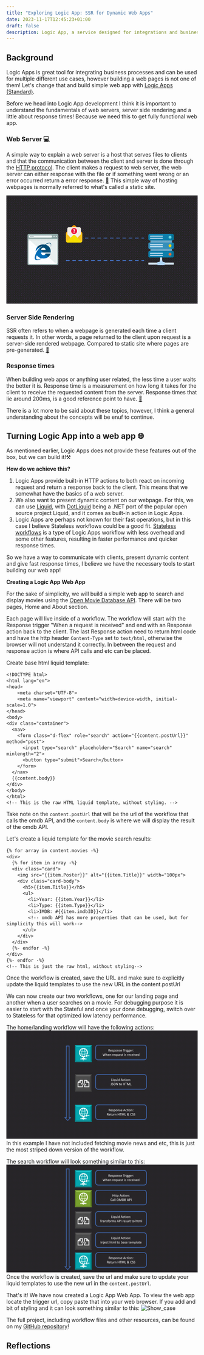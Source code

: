 ```yaml
---
title: "Exploring Logic App: SSR for Dynamic Web Apps"
date: 2023-11-17T12:45:23+01:00
draft: false
description: Logic App, a service designed for integrations and business processes. But in this post we will be transforming Logic Apps into a web experience by using server-side rendering (SSR).
---
```



## Background
Logic Apps is great tool for integrating business processes and can be used for multiple different use cases, however building a web pages is not one of them! Let's change that and build simple web app with <a href="https://learn.microsoft.com/en-us/azure/logic-apps/logic-apps-overview" target="_blank" rel="noopener noreferrer">Logic Apps (Standard)</a>.

Before we head into Logic App development I think it is important to understand the fundamentals of web servers, server side rendering and a little about response times! Because we need this to get fully functional web app.

### Web Server 💻
A simple way to explain a web server is a host that serves files to clients and that the communication between the client and server is done through the <a href="https://developer.mozilla.org/en-US/docs/Glossary/HTTP" target="_blank" rel="noopener noreferrer">HTTP protocol</a>.
The client makes a request to web server, the web server can either response with the file or if something went wrong or an error occurred return a error response. <a href="https://developer.mozilla.org/en-US/docs/Learn/Common_questions/Web_mechanics/What_is_a_web_server" target="_blank" rel="noopener noreferrer">📖</a>
This simple way of hosting webpages is normally referred to what's called a static site. 

![Client & Web Server](clientwebserver.gif)

### Server Side Rendering
SSR often refers to when a webpage is generated each time a client requests it. In other words, a page returned to the client upon request is a server-side rendered webpage. Compared to static site where pages are pre-generated. <a href="https://dev.to/ebereplenty/server-side-rendering-ssr-vs-static-site-generation-ssg-214k" target="_blank" rel="noopener noreferrer">📖</a>


### Response times 
When building web apps or anything user related, the less time a user waits the better it is. Response time is a measurement on how long it takes for the client to receive the requested content from the server. Response times that lie around 200ms, is a good reference point to have. <a href="https://developer.mozilla.org/en-US/docs/Web/Performance/How_long_is_too_long" target="_blank" rel="noopener noreferrer">📖</a>

There is a lot more to be said about these topics, however, I think a general understanding about the concepts will be enuf to continue.

## Turning Logic App into a web app 🌐
As mentioned earlier, Logic Apps does not provide these features out of the box, but we can build it!⚒️

**How do we achieve this?**
1) Logic Apps provide built-in HTTP actions to both react on incoming request and return a response back to the client. This means that we somewhat have the basics of a web server. 
2) We also want to present dynamic content on our webpage. For this, we can use <a href="https://shopify.github.io/liquid" target="_blank" rel="noopener noreferrer">Liquid</a>, with <a href="https://github.com/dotliquid/dotliquid" target="_blank" rel="noopener noreferrer">DotLiquid</a> being a .NET port of the popular open source project Liquid, and it comes as built-in action in Logic Apps. 
3) Logic Apps are perhaps not known for their fast operations, but in this case I believe Stateless workflows could be a good fit. <a href="https://learn.microsoft.com/en-us/azure/logic-apps/single-tenant-overview-compare" target="_blank" rel="noopener noreferrer">Stateless workflows</a> is a type of Logic Apps workflow with less overhead and some other features, resulting in faster performance and quicker response times.

So we have a way to communicate with clients, present dynamic content and give fast response times, I believe we have the necessary tools to start building our web app!

**Creating a Logic App Web App**

For the sake of simplicity, we will build a simple web app to search and display movies using the <a href="https://www.omdbapi.com/" target="_blank" rel="noopener noreferrer">Open Movie Database API</a>. There will be two pages, Home and About section.  

Each page will live inside of a workflow. The workflow will start with the Response trigger "When a request is received" and end with an Response action back to the client. The last Response action need to return html code and have the http header ```Content-Type``` set to ```text/html```, otherwise the browser will not understand it correctly. In between the request and response action is where API calls and etc can be placed. 

Create base html liquid template: 
```
<!DOCTYPE html>
<html lang="en">
<head>
    <meta charset="UTF-8">
    <meta name="viewport" content="width=device-width, initial-scale=1.0">
</head>
<body>
<div class="container">
  <nav>
    <form class="d-flex" role="search" action="{{content.postUrl}}" method="post">
      <input type="search" placeholder="Search" name="search" minlength="2">
      <button type="submit">Search</button>
    </form>
  </nav>
  {{content.body}}
</div>
</body>
</html>
<!-- This is the raw HTML liquid template, without styling. -->
```
Take note on the `content.postUrl` that will be the url of the workflow that calls the omdb API, and the `content.body` is where we will display the result of the omdb API. 

Let's create a liquid template for the movie search results: 
```
{% for array in content.movies -%}
<div>
  {% for item in array -%}
  <div class="card">
    <img src="{{item.Poster}}" alt="{{item.Title}}" width="100px">
    <div class="card-body">
      <h5>{{item.Title}}</h5>
      <ul>
        <li>Year: {{item.Year}}</li>
        <li>Type: {{item.Type}}</li>
        <li>IMDB: #{{item.imdbID}}</li>
        <!-- omdb API has more properties that can be used, but for simplicity this will work-->
      </ul>
    </div>
  </div>
  {%- endfor -%}
</div>
{%- endfor -%}
<!-- This is just the raw html, without styling-->
```
Once the workflow is created, save the URL and make sure to explicitly update the liquid templates to use the new URL in the content.postUrl

We can now create our two workflows, one for our landing page and another when a user searches on a movie. For debugging purpose it is easier to start with the Stateful and once your done debugging, switch over to Stateless for that optimized low latency performance. 

The home/landing workflow will have the following actions: 
![Workflow](workflow_home.gif)
In this example I have not included fetching movie news and etc, this is just the most striped down version of the workflow. 

The search workflow will look something similar to this: 
![Workflow](workflow_search.gif)
Once the workflow is created, save the url and make sure to update your liquid templates to use the new url in the `content.postUrl`. 


That's it! We have now created a Logic App Web App. To view the web app locate the trigger url, copy paste that into your web browser. If you add and bit of styling and it can look something similar to this: 
![Show_case](show_case.gif) 

The full project, including workflow files and other resources, can be found on my  <a href="https://github.com/antonidag/logic-app-web-app" target="_blank" rel="noopener noreferrer">GitHub repository</a>! 


## Reflections
